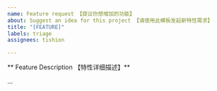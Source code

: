 ```yaml
---
name: Feature request 【提议你想增加的功能】
about: Suggest an idea for this project 【请使用此模板发起新特性需求】
title: "[FEATURE]"
labels: triage
assignees: tishion

---
```


[//]: # (以下所有的以"[//]: #"开始的文字都是注释，不会被markdown渲染，所以无需删除)
[//]: # (All lines start "with [//]: #" below are comment lines and will not be rendered by markdown, so there's no need to delete them)

** Feature Description 【特性详细描述】**

[//]: # (请在下面描述所需新特性的详细信息)
[//]: # (Please describe the detailed information about the request feature)
...
